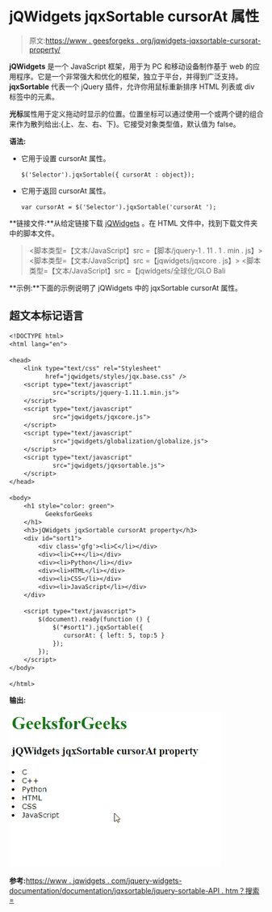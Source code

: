 # jQWidgets jqxSortable cursorAt 属性

> 原文:[https://www . geesforgeks . org/jqwidgets-jqxsortable-cursorat-property/](https://www.geeksforgeeks.org/jqwidgets-jqxsortable-cursorat-property/)

**jQWidgets** 是一个 JavaScript 框架，用于为 PC 和移动设备制作基于 web 的应用程序。它是一个非常强大和优化的框架，独立于平台，并得到广泛支持。 **jqxSortable** 代表一个 jQuery 插件，允许你用鼠标重新排序 HTML 列表或 div 标签中的元素。

**光标**属性用于定义拖动时显示的位置。位置坐标可以通过使用一个或两个键的组合来作为散列给出:{上、左、右、下}。它接受对象类型值，默认值为 false。

**语法:**

*   它用于设置 cursorAt 属性。

    ```
    $('Selector').jqxSortable({ cursorAt : object});
    ```

*   它用于返回 cursorAt 属性。

    ```
    var cursorAt = $('Selector').jqxSortable('cursorAt ');
    ```

**链接文件:**从给定链接下载 [jQWidgets](https://www.jqwidgets.com/download/) 。在 HTML 文件中，找到下载文件夹中的脚本文件。

> <link type="”text/css”" rel="”Stylesheet”" href="”jqwidgets/styles/jqx.base.css”">
> <脚本类型=【文本/JavaScript】src =【脚本/jquery-1 . 11 . 1 . min . js】></脚本>
> <脚本类型=【文本/JavaScript】src =【jqwidgets/jqxcore . js】></脚本>
> <脚本类型=【文本/JavaScript】src =【jqwidgets/全球化/GLO Bali

**示例:**下面的示例说明了 jQWidgets 中的 jqxSortable cursorAt 属性。

## 超文本标记语言

```
<!DOCTYPE html>
<html lang="en">

<head>
    <link type="text/css" rel="Stylesheet" 
          href="jqwidgets/styles/jqx.base.css" />
    <script type="text/javascript" 
            src="scripts/jquery-1.11.1.min.js">
    </script>
    <script type="text/javascript" 
            src="jqwidgets/jqxcore.js">
    </script>
    <script type="text/javascript" 
            src="jqwidgets/globalization/globalize.js">
    </script>
    <script type="text/javascript" 
            src="jqwidgets/jqxsortable.js">
    </script>
</head>

<body>
    <h1 style="color: green">
          GeeksforGeeks 
    </h1>
    <h3>jQWidgets jqxSortable cursorAt property</h3>
    <div id="sort1">
        <div class='gfg'><li>C</li></div>
        <div><li>C++</li></div>
        <div><li>Python</li></div>
        <div><li>HTML</li></div>
        <div><li>CSS</li></div>
        <div><li>JavaScript</li></div>
    </div>    

    <script type="text/javascript">
        $(document).ready(function () {
            $("#sort1").jqxSortable({
               cursorAt: { left: 5, top:5 }
            });
        });
    </script>
</body>

</html>
```

**输出:**

![](img/8c0eb35875c9403dbc39a1628c1653be.png)

**参考:**[https://www . jqwidgets . com/jquery-widgets-documentation/documentation/jqxsortable/jquery-sortable-API . htm？搜索=](https://www.jqwidgets.com/jquery-widgets-documentation/documentation/jqxsortable/jquery-sortable-api.htm?search=)